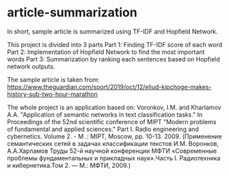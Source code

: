 # article-summarization
In short, sample article is summarized using TF-IDF and Hopfield Network.

This project is divided into 3 parts
Part 1:  Finding TF-IDF score of each word
Part 2:  Implementation of Hopfield Network to find the most important words
Part 3:  Summarization by ranking each sentences based on Hopfield network outputs.

The sample article is taken from: https://www.theguardian.com/sport/2019/oct/12/eliud-kipchoge-makes-history-sub-two-hour-marathon

The whole project is an application based on:
Voronkov, I.M. and Kharlamov A.A. "Application of semantic networks in text classification tasks." In Proceedings of the 52nd scientific conference of MIPT "Modern problems of fundamental and applied sciences." Part I. Radio engineering and cybernetics. Volume 2. - M .: MIPT, Moscow, pp. 10-13. 2009.
(Применение семантических сетей в задачах классификации текстов И.М. Воронков, А.А.Харламов
Труды 52-й научной конференции МФТИ «Современные проблемы фундаментальных и прикладных наук».Часть I. Радиотехника и кибернетика.Том 2. — М.: МФТИ, 2009.)
